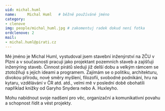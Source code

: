 ```yaml
---
uid: michal.huml
name:     Michal Huml  	# běžně používáné jméno
category:
- clenove
img: people/michal_huml.jpg # zakomentuj radek dokud není fotka
ordclenove: 2
mail:
- michal.huml@pirati.cz
---
```


Mé jméno je Michal Huml, vystudoval jsem stavební inženýrství na ZČU v Plzni a v současnosti pracuji jako projektant pozemních staveb a zajišťuji inženýring staveb. Činnost pirátů sleduji již delší dobu a velkým rámcem se ztotožňuji s jejich ideami a programem. Zajímám se o politiku, architekturu, divokou přírodu, nové směry myšlení, filozofii, svobodné podnikání, hru na kytaru, vzdělávání v ČR atd. atd., velmi mě v poslední době obohatili například knížky od Garyho Snydera nebo A. Huxleyho.

Mohu nabídnout svoje nadšení pro věc, organizační a komunikativní povahu a schopnost řídit a vést projekty.
